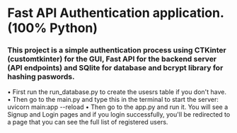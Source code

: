 # Fast API Authentication application. (100% Python)

### This project is a simple authentication process using CTKinter (customtkinter) for the GUI, Fast API for the backend server (API endpoints) and SQlite for database and bcrypt library for hashing paswords.

• First run the run_database.py to create the usesrs table if you don't have.
• Then go to the main.py and type this in the terminal to start the server: uvicorn main:app --reload
• Then go to the app.py and run it. You will see a Signup and Login pages and if you login successfully, you'll be redirected to a page that you can see the full list of registered users.
